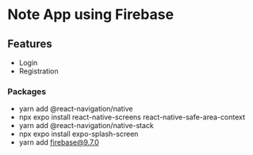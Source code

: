 # Note App using Firebase

## Features

- Login
- Registration

### Packages

- yarn add @react-navigation/native
- npx expo install react-native-screens react-native-safe-area-context
- yarn add @react-navigation/native-stack
- npx expo install expo-splash-screen
- yarn add firebase@9.7.0
